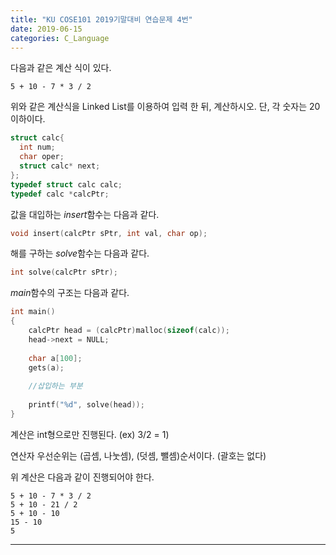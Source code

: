 ```yaml
---
title: "KU COSE101 2019기말대비 연습문제 4번"
date: 2019-06-15
categories: C_Language
---
```


다음과 같은 계산 식이 있다.

```
5 + 10 - 7 * 3 / 2
```

위와 같은 계산식을 Linked List를 이용하여 입력 한 뒤, 계산하시오.
단, 각 숫자는 20 이하이다.

~~~c
struct calc{
  int num;
  char oper;
  struct calc* next;
};
typedef struct calc calc;
typedef calc *calcPtr;
~~~

값을 대입하는 *insert*함수는 다음과 같다.
~~~c
void insert(calcPtr sPtr, int val, char op);
~~~

해를 구하는 *solve*함수는 다음과 같다.
~~~c
int solve(calcPtr sPtr);
~~~

*main*함수의 구조는 다음과 같다.
~~~c
int main()
{
	calcPtr head = (calcPtr)malloc(sizeof(calc));
	head->next = NULL;
	
	char a[100];
	gets(a);
	
	//삽입하는 부분
	
	printf("%d", solve(head));
}
~~~

계산은 int형으로만 진행된다. (ex) 3/2 = 1)

연산자 우선순위는 (곱셈, 나눗셈), (덧셈, 뺄셈)순서이다. (괄호는 없다)

위 계산은 다음과 같이 진행되어야 한다.
```
5 + 10 - 7 * 3 / 2
5 + 10 - 21 / 2
5 + 10 - 10
15 - 10
5
```

***
